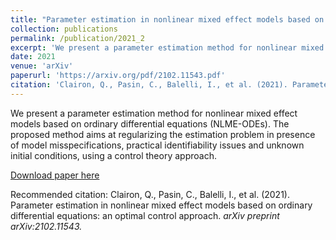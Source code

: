 ```yaml
---
title: "Parameter estimation in nonlinear mixed effect models based on ordinary differential equations: an optimal control approach"
collection: publications
permalink: /publication/2021_2
excerpt: 'We present a parameter estimation method for nonlinear mixed effect models based on ordinary differential equations (NLME-ODEs). The proposed method aims at regularizing the estimation problem in presence of model misspecifications, practical identifiability issues and unknown initial conditions, using a control theory approach.'
date: 2021
venue: 'arXiv'
paperurl: 'https://arxiv.org/pdf/2102.11543.pdf'
citation: 'Clairon, Q., Pasin, C., Balelli, I., et al. (2021). Parameter estimation in nonlinear mixed effect models based on ordinary differential equations: an optimal control approach. <i>arXiv<i> preprint arXiv:2102.11543.'
---
```

We present a parameter estimation method for nonlinear mixed effect models based on ordinary differential equations (NLME-ODEs). The proposed method aims at regularizing the estimation problem in presence of model misspecifications, practical identifiability issues and unknown initial conditions, using a control theory approach.

[Download paper here](https://arxiv.org/pdf/2102.11543.pdf)

Recommended citation: Clairon, Q., Pasin, C., Balelli, I., et al. (2021). Parameter estimation in nonlinear mixed effect models based on ordinary differential equations: an optimal control approach. <i>arXiv<i> preprint arXiv:2102.11543.